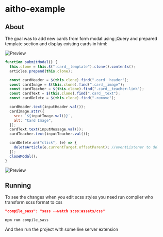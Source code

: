 # aitho-example

## About

The goal was to add new cards from form modal using jQuery and prepared template section and display existing cards in html:

![Preview](https://github.com/sirstanislav/aitho_bootstrap_jQuery/blob/main/assets/images/new_card.png?raw=true)

```js
function submitModal() {
  this.clone = this.$(".card__template").clone().contents();
  articles.prepend(this.clone);

  const cardHeader = $(this.clone).find(".card__header");
  const cardImage = $(this.clone).find(".card__image");
  const cardTeacher = $(this.clone).find(".card__teacher-link");
  const cardText = $(this.clone).find(".card__text");
  const cardDelete = $(this.clone).find(".remove");

  cardHeader.text(inputHeader.val());
  cardImage.attr({
    src: `${inputImage.val()}`,
    alt: "Card Image",
  });
  cardText.text(inputMessage.val());
  cardTeacher.text(inputTeacher.val());

  cardDelete.on("click", (e) => {
    deleteArticle(e.currentTarget.offsetParent); //eventListener to delete new card
  });
  closeModal();
}
```

![Preview](https://github.com/sirstanislav/aitho_bootstrap_jQuery/blob/main/assets/images/main.png?raw=true)

## Running

To see the changes when you edit scss styles you need run compiler who transform scss format to css

```json
"compile_sass": "sass --watch scss:assets/css"
```

```js
npm run compile_sass
```

And then run the project with some live server extension
